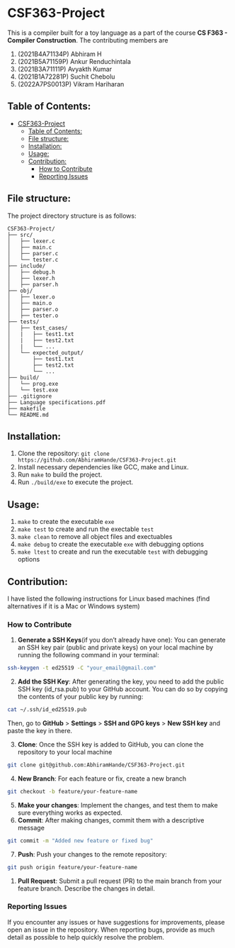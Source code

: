 # CSF363-Project
This is a compiler built for a toy language as a part of the course **CS F363 - Compiler Construction**. The contributing members are
1. (2021B4A71134P) Abhiram H 
2. (2021B5A71159P) Ankur Renduchintala 
3. (2021B3A71111P) Avyakth Kumar 
4. (2021B1A72281P) Suchit Chebolu 
5. (2022A7PS0013P) Vikram Hariharan 

## Table of Contents:
- [CSF363-Project](#csf363-project)
  - [Table of Contents:](#table-of-contents)
  - [File structure:](#file-structure)
  - [Installation:](#installation)
  - [Usage:](#usage)
  - [Contribution:](#contribution)
    - [How to Contribute](#how-to-contribute)
    - [Reporting Issues](#reporting-issues)

## File structure:
The project directory structure is as follows:
```
CSF363-Project/
├── src/
│   ├── lexer.c
│   ├── main.c
│   ├── parser.c
│   └── tester.c
├── include/
│   ├── debug.h
│   ├── lexer.h
│   ├── parser.h
├── obj/
│   ├── lexer.o
│   ├── main.o
│   ├── parser.o
│   ├── tester.o
├── tests/
│   ├── test_cases/
│   |   ├── test1.txt
│   |   ├── test2.txt
│   |   └── ...
│   └── expected_output/
│       ├── test1.txt
│       ├── test2.txt
│       └── ...
├── build/
│   └── prog.exe
│   └── test.exe
├── .gitignore
├── Language specifications.pdf
├── makefile
└── README.md
```

## Installation:
1. Clone the repository: `git clone https://github.com/AbhiramHande/CSF363-Project.git`
2. Install necessary dependencies like GCC, make and Linux.
3. Run `make` to build the project.
4. Run `./build/exe` to execute the project.
   
## Usage:
1. `make` to create the executable `exe`
2. `make test` to create and run the exectable `test`
3. `make clean` to remove all object files and exectuables
4. `make debug` to create the executable `exe` with debugging options
5. `make ltest` to create and run the executable `test` with debugging options

## Contribution:
I have listed the following instructions for Linux based machines (find alternatives if it is a Mac or Windows system)

### How to Contribute
1. **Generate a SSH Keys**(if you don’t already have one): You can generate an SSH key pair (public and private keys) on your local machine by running the following command in your terminal:
```bash
ssh-keygen -t ed25519 -C "your_email@gmail.com"
```
2. **Add the SSH Key**: After generating the key, you need to add the public SSH key (id_rsa.pub) to your GitHub account. You can do so by copying the contents of your public key by running:
```bash
cat ~/.ssh/id_ed25519.pub
```
Then, go to **GitHub** > **Settings** > **SSH and GPG keys** > **New SSH key** and paste the key in there.

3. **Clone**: Once the SSH key is added to GitHub, you can clone the repository to your local machine
```bash
git clone git@github.com:AbhiramHande/CSF363-Project.git
```
4. **New Branch**: For each feature or fix, create a new branch
```bash
git checkout -b feature/your-feature-name
```
5. **Make your changes**: Implement the changes, and test them to make sure everything works as expected.
6. **Commit**: After making changes, commit them with a descriptive message
```bash
git commit -m "Added new feature or fixed bug"
```
7. **Push**: Push your changes to the remote repository:
```bash
git push origin feature/your-feature-name
```
1. **Pull Request**: Submit a pull request (PR) to the main branch from your feature branch. Describe the changes in detail.

### Reporting Issues
If you encounter any issues or have suggestions for improvements, please open an issue in the repository. When reporting bugs, provide as much detail as possible to help quickly resolve the problem.